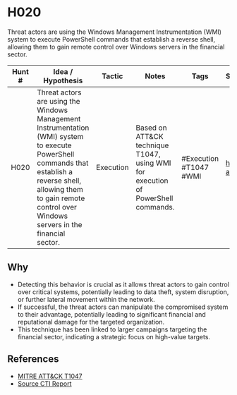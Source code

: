 # H020

Threat actors are using the Windows Management Instrumentation (WMI) system to execute PowerShell commands that establish a reverse shell, allowing them to gain remote control over Windows servers in the financial sector.

| Hunt #       | Idea / Hypothesis                                                      | Tactic         | Notes                                      | Tags                           | Submitter                                   |
|--------------|-------------------------------------------------------------------------|----------------|--------------------------------------------|--------------------------------|---------------------------------------------|
| H020    | Threat actors are using the Windows Management Instrumentation (WMI) system to execute PowerShell commands that establish a reverse shell, allowing them to gain remote control over Windows servers in the financial sector. | Execution | Based on ATT&CK technique T1047, using WMI for execution of PowerShell commands. | #Execution #T1047 #WMI | [hearth-auto-intel](https://github.com/THORCollective/HEARTH) |

## Why
- Detecting this behavior is crucial as it allows threat actors to gain control over critical systems, potentially leading to data theft, system disruption, or further lateral movement within the network.
- If successful, the threat actors can manipulate the compromised system to their advantage, potentially leading to significant financial and reputational damage for the targeted organization.
- This technique has been linked to larger campaigns targeting the financial sector, indicating a strategic focus on high-value targets.

## References
- [MITRE ATT&CK T1047](https://attack.mitre.org/techniques/T1047/)
- [Source CTI Report](https://www.huntress.com/blog/inside-bluenoroff-web3-intrusion-analysis)
